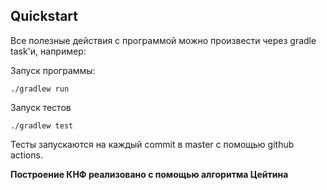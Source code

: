 ## Quickstart
Все полезные действия с программой можно произвести через gradle task'и, например:

Запуск программы:
```shell
./gradlew run
```

Запуск тестов
```shell
./gradlew test
```

Тесты запускаются на каждый commit в master с помощью github actions.

**Построение КНФ реализовано с помощью алгоритма Цейтина**